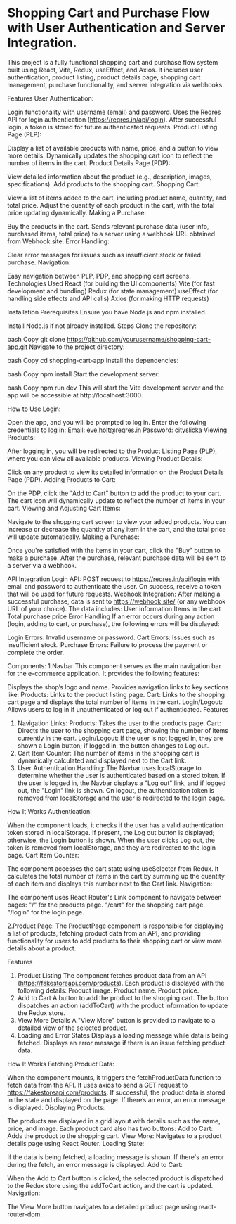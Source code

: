 # Shopping Cart and Purchase Flow with User Authentication and Server Integration.

This project is a fully functional shopping cart and purchase flow system built using React, Vite, Redux, useEffect, and Axios. It includes user authentication, product listing, product details page, shopping cart management, purchase functionality, and server integration via webhooks.

Features
User Authentication:

Login functionality with username (email) and password.
Uses the Reqres API for login authentication (https://reqres.in/api/login).
After successful login, a token is stored for future authenticated requests.
Product Listing Page (PLP):

Display a list of available products with name, price, and a button to view more details.
Dynamically updates the shopping cart icon to reflect the number of items in the cart.
Product Details Page (PDP):

View detailed information about the product (e.g., description, images, specifications).
Add products to the shopping cart.
Shopping Cart:

View a list of items added to the cart, including product name, quantity, and total price.
Adjust the quantity of each product in the cart, with the total price updating dynamically.
Making a Purchase:

Buy the products in the cart.
Sends relevant purchase data (user info, purchased items, total price) to a server using a webhook URL obtained from Webhook.site.
Error Handling:

Clear error messages for issues such as insufficient stock or failed purchase.
Navigation:

Easy navigation between PLP, PDP, and shopping cart screens.
Technologies Used
React (for building the UI components)
Vite (for fast development and bundling)
Redux (for state management)
useEffect (for handling side effects and API calls)
Axios (for making HTTP requests)

Installation
Prerequisites
Ensure you have Node.js and npm installed.

Install Node.js if not already installed.
Steps
Clone the repository:

bash
Copy
git clone https://github.com/yourusername/shopping-cart-app.git
Navigate to the project directory:

bash
Copy
cd shopping-cart-app
Install the dependencies:

bash
Copy
npm install
Start the development server:

bash
Copy
npm run dev
This will start the Vite development server and the app will be accessible at http://localhost:3000.

How to Use
Login:

Open the app, and you will be prompted to log in.
Enter the following credentials to log in:
Email: eve.holt@reqres.in
Password: cityslicka
Viewing Products:

After logging in, you will be redirected to the Product Listing Page (PLP), where you can view all available products.
Viewing Product Details:

Click on any product to view its detailed information on the Product Details Page (PDP).
Adding Products to Cart:

On the PDP, click the "Add to Cart" button to add the product to your cart.
The cart icon will dynamically update to reflect the number of items in your cart.
Viewing and Adjusting Cart Items:

Navigate to the shopping cart screen to view your added products.
You can increase or decrease the quantity of any item in the cart, and the total price will update automatically.
Making a Purchase:

Once you're satisfied with the items in your cart, click the "Buy" button to make a purchase.
After the purchase, relevant purchase data will be sent to a server via a webhook.

API Integration
Login API:
POST request to https://reqres.in/api/login with email and password to authenticate the user.
On success, receive a token that will be used for future requests.
Webhook Integration:
After making a successful purchase, data is sent to https://webhook.site/ (or any webhook URL of your choice).
The data includes:
User information
Items in the cart
Total purchase price
Error Handling
If an error occurs during any action (login, adding to cart, or purchase), the following errors will be displayed:

Login Errors: Invalid username or password.
Cart Errors: Issues such as insufficient stock.
Purchase Errors: Failure to process the payment or complete the order.

Components:
1.Navbar
This component serves as the main navigation bar for the e-commerce application. It provides the following features:

Displays the shop’s logo and name.
Provides navigation links to key sections like:
Products: Links to the product listing page.
Cart: Links to the shopping cart page and displays the total number of items in the cart.
Login/Logout: Allows users to log in if unauthenticated or log out if authenticated.
Features
1. Navigation Links:
Products: Takes the user to the products page.
Cart: Directs the user to the shopping cart page, showing the number of items currently in the cart.
Login/Logout: If the user is not logged in, they are shown a Login button; if logged in, the button changes to Log out.
2. Cart Item Counter:
The number of items in the shopping cart is dynamically calculated and displayed next to the Cart link.
3. User Authentication Handling:
The Navbar uses localStorage to determine whether the user is authenticated based on a stored token.
If the user is logged in, the Navbar displays a "Log out" link, and if logged out, the "Login" link is shown.
On logout, the authentication token is removed from localStorage and the user is redirected to the login page.

How It Works
Authentication:

When the component loads, it checks if the user has a valid authentication token stored in localStorage. If present, the Log out button is displayed; otherwise, the Login button is shown.
When the user clicks Log out, the token is removed from localStorage, and they are redirected to the login page.
Cart Item Counter:

The component accesses the cart state using useSelector from Redux.
It calculates the total number of items in the cart by summing up the quantity of each item and displays this number next to the Cart link.
Navigation:

The component uses React Router's Link component to navigate between pages:
"/" for the products page.
"/cart" for the shopping cart page.
"/login" for the login page.

2.Product Page:
The ProductPage component is responsible for displaying a list of products, fetching product data from an API, and providing functionality for users to add products to their shopping cart or view more details about a product.

Features
1. Product Listing
The component fetches product data from an API (https://fakestoreapi.com/products).
Each product is displayed with the following details:
Product image.
Product name.
Product price.
2. Add to Cart
A button to add the product to the shopping cart.
The button dispatches an action (addToCart) with the product information to update the Redux store.
3. View More Details
A "View More" button is provided to navigate to a detailed view of the selected product.
4. Loading and Error States
Displays a loading message while data is being fetched.
Displays an error message if there is an issue fetching product data.

How It Works
Fetching Product Data:

When the component mounts, it triggers the fetchProductData function to fetch data from the API.
It uses axios to send a GET request to https://fakestoreapi.com/products.
If successful, the product data is stored in the state and displayed on the page.
If there’s an error, an error message is displayed.
Displaying Products:

The products are displayed in a grid layout with details such as the name, price, and image.
Each product card also has two buttons:
Add to Cart: Adds the product to the shopping cart.
View More: Navigates to a product details page using React Router.
Loading State:

If the data is being fetched, a loading message is shown. If there's an error during the fetch, an error message is displayed.
Add to Cart:

When the Add to Cart button is clicked, the selected product is dispatched to the Redux store using the addToCart action, and the cart is updated.
Navigation:

The View More button navigates to a detailed product page using react-router-dom.
